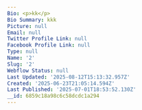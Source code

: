 ```yaml
---
Bio: <p>kk</p>
Bio Summary: kkk
Picture: null
Email: null
Twitter Profile Link: null
Facebook Profile Link: null
Type: null
Name: '2'
Slug: '2'
Webflow Status: null
Last Updated: '2025-08-12T15:13:32.957Z'
Created: '2025-06-23T21:05:14.594Z'
Last Published: '2025-07-01T18:53:52.130Z'
__id: 6859c18a98c6c58dcdc1a294
---
```


